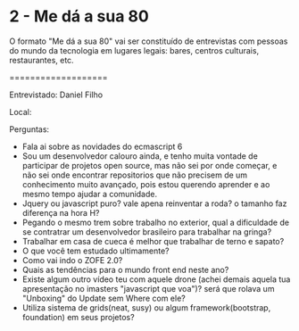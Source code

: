 # 2 - Me dá a sua 80

O formato "Me dá a sua 80" vai ser constituído de entrevistas com pessoas do mundo da tecnologia em lugares legais: bares, centros culturais, restaurantes, etc.

===================

Entrevistado: Daniel Filho 

Local:

Perguntas:

- Fala ai sobre as novidades do ecmascript 6
- Sou um desenvolvedor calouro ainda, e tenho muita vontade de participar de projetos open source, mas não sei por onde começar, e não sei onde encontrar repositorios que não precisem de um conhecimento muito avançado, pois estou querendo aprender e ao mesmo tempo ajudar a comunidade.
- Jquery ou javascript puro? vale apena reinventar a roda? o tamanho faz diferença na hora H?
- Pegando o mesmo trem sobre trabalho no exterior, qual a dificuldade de se contratrar um desenvolvedor brasileiro para trabalhar na gringa?
- Trabalhar em casa de cueca é melhor que trabalhar de terno e sapato?
- O que você tem estudado ultimamente?
- Como vai indo o ZOFE 2.0?
- Quais as tendências para o mundo front end neste ano?
- Existe algum outro vídeo teu com aquele drone (achei demais aquela tua apresentação no imasters "javascript que voa")? será que rolava um "Unboxing" do Update sem Where com ele?
- Utiliza sistema de grids(neat, susy) ou algum framework(bootstrap, foundation) em seus projetos?